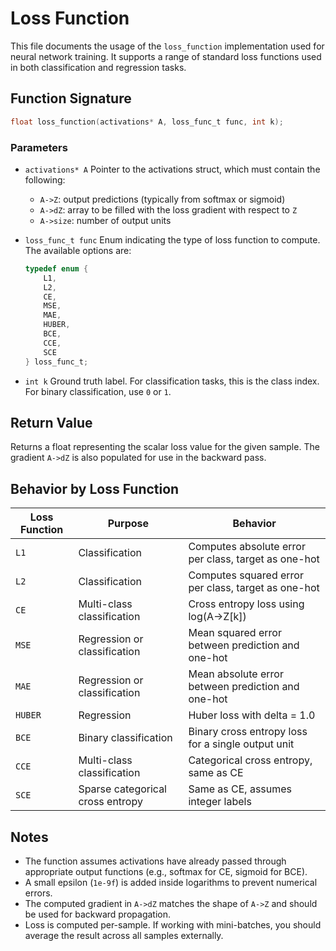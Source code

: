 # Loss Function 

This file documents the usage of the `loss_function` implementation used for neural network training. It supports a range of standard loss functions used in both classification and regression tasks.

## Function Signature

```c
float loss_function(activations* A, loss_func_t func, int k);
````

### Parameters

* `activations* A`
  Pointer to the activations struct, which must contain the following:

  * `A->Z`: output predictions (typically from softmax or sigmoid)
  * `A->dZ`: array to be filled with the loss gradient with respect to `Z`
  * `A->size`: number of output units

* `loss_func_t func`
  Enum indicating the type of loss function to compute. The available options are:

  ```c
  typedef enum {
      L1,
      L2,
      CE,
      MSE,
      MAE,
      HUBER,
      BCE,
      CCE,
      SCE
  } loss_func_t;
  ```

* `int k`
  Ground truth label. For classification tasks, this is the class index. For binary classification, use `0` or `1`.

## Return Value

Returns a float representing the scalar loss value for the given sample. The gradient `A->dZ` is also populated for use in the backward pass.

## Behavior by Loss Function

| Loss Function | Purpose                          | Behavior                                             |
| ------------- | -------------------------------- | ---------------------------------------------------- |
| `L1`          | Classification                   | Computes absolute error per class, target as one-hot |
| `L2`          | Classification                   | Computes squared error per class, target as one-hot  |
| `CE`          | Multi-class classification       | Cross entropy loss using log(A->Z\[k])               |
| `MSE`         | Regression or classification     | Mean squared error between prediction and one-hot    |
| `MAE`         | Regression or classification     | Mean absolute error between prediction and one-hot   |
| `HUBER`       | Regression                       | Huber loss with delta = 1.0                          |
| `BCE`         | Binary classification            | Binary cross entropy loss for a single output unit   |
| `CCE`         | Multi-class classification       | Categorical cross entropy, same as CE                |
| `SCE`         | Sparse categorical cross entropy | Same as CE, assumes integer labels                   |

## Notes

* The function assumes activations have already passed through appropriate output functions (e.g., softmax for CE, sigmoid for BCE).
* A small epsilon (`1e-9f`) is added inside logarithms to prevent numerical errors.
* The computed gradient in `A->dZ` matches the shape of `A->Z` and should be used for backward propagation.
* Loss is computed per-sample. If working with mini-batches, you should average the result across all samples externally.

```
```
